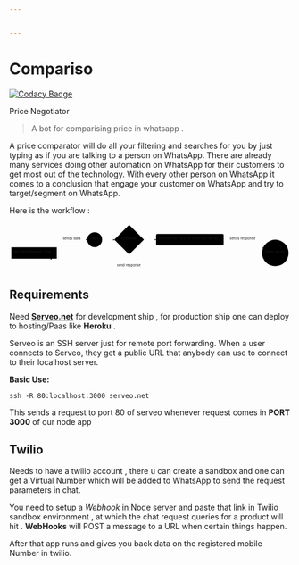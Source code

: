 ```yaml
---


---
```


<h1 id="compariso">Compariso</h1>
<p><a href="https://app.codacy.com/app/GAUTAMRAJU15/Compariso?utm_source=github.com&amp;utm_medium=referral&amp;utm_content=GAUTAMRAJU15/Compariso&amp;utm_campaign=Badge_Grade_Dashboard"><img src="https://api.codacy.com/project/badge/Grade/b8ee52a16bd84730b40318a60747025d" alt="Codacy Badge"></a></p>
<p>Price Negotiator</p>
<blockquote>
<p>A bot for comparising price in whatsapp .</p>
</blockquote>
<p>A price comparator will do all your filtering and searches for you by just typing as if you are talking to a person on WhatsApp.  There are already many services doing other automation on WhatsApp for their customers to get most out of the technology. With every other person on WhatsApp it comes to a conclusion that engage your customer on WhatsApp and try to target/segment on WhatsApp.</p>
<p>Here is the workflow :</p>
<div class="mermaid"><svg xmlns="http://www.w3.org/2000/svg" id="mermaid-svg-vLICDD4c93R9tc3u" width="100%" style="max-width: 1153.500015258789px;" viewBox="0 0 1153.500015258789 199.21665954589844"><g transform="translate(-12, -12)"><g class="output"><g class="clusters"></g><g class="edgePaths"><g class="edgePath" style="opacity: 1;"><path class="path" d="M179.85977231635906,111.94583511352539L268.87500762939453,80.75L331.3333435058594,80.75" marker-end="url(#arrowhead5085)" style="fill:none"></path><defs><marker id="arrowhead5085" viewBox="0 0 10 10" refX="9" refY="5" markerUnits="strokeWidth" markerWidth="8" markerHeight="6" orient="auto"><path d="M 0 0 L 10 5 L 0 10 z" class="arrowheadPath" style="stroke-width: 1; stroke-dasharray: 1, 0;"></path></marker></defs></g><g class="edgePath" style="opacity: 1;"><path class="path" d="M891.2166748046875,80.75L969.9916763305664,80.75L1052.8259853727611,114.69096338162774" marker-end="url(#arrowhead5086)" style="fill:none"></path><defs><marker id="arrowhead5086" viewBox="0 0 10 10" refX="9" refY="5" markerUnits="strokeWidth" markerWidth="8" markerHeight="6" orient="auto"><path d="M 0 0 L 10 5 L 0 10 z" class="arrowheadPath" style="stroke-width: 1; stroke-dasharray: 1, 0;"></path></marker></defs></g><g class="edgePath" style="opacity: 1;"><path class="path" d="M1052.8259853727611,155.91736639132148L969.9916763305664,189.85832977294922L752.5916748046875,189.85832977294922L588.9666748046875,189.85832977294922L503.2166748046875,189.85832977294922L417.4666748046875,189.85832977294922L361.90000915527344,189.85832977294922L268.87500762939453,189.85832977294922L179.85977231635906,158.66249465942383" marker-end="url(#arrowhead5087)" style="fill:none"></path><defs><marker id="arrowhead5087" viewBox="0 0 10 10" refX="9" refY="5" markerUnits="strokeWidth" markerWidth="8" markerHeight="6" orient="auto"><path d="M 0 0 L 10 5 L 0 10 z" class="arrowheadPath" style="stroke-width: 1; stroke-dasharray: 1, 0;"></path></marker></defs></g><g class="edgePath" style="opacity: 1;"><path class="path" d="M392.4666748046875,80.75L417.4666748046875,80.75L442.9666748046875,81.25" marker-end="url(#arrowhead5088)" style="fill:none"></path><defs><marker id="arrowhead5088" viewBox="0 0 10 10" refX="9" refY="5" markerUnits="strokeWidth" markerWidth="8" markerHeight="6" orient="auto"><path d="M 0 0 L 10 5 L 0 10 z" class="arrowheadPath" style="stroke-width: 1; stroke-dasharray: 1, 0;"></path></marker></defs></g><g class="edgePath" style="opacity: 1;"><path class="path" d="M564.4666748046875,81.25L588.9666748046875,80.75L613.9666748046875,80.75" marker-end="url(#arrowhead5089)" style="fill:none"></path><defs><marker id="arrowhead5089" viewBox="0 0 10 10" refX="9" refY="5" markerUnits="strokeWidth" markerWidth="8" markerHeight="6" orient="auto"><path d="M 0 0 L 10 5 L 0 10 z" class="arrowheadPath" style="stroke-width: 1; stroke-dasharray: 1, 0;"></path></marker></defs></g></g><g class="edgeLabels"><g class="edgeLabel" style="opacity: 1;" transform="translate(268.87500762939453,80.75)"><g transform="translate(-37.458335876464844,-13.358329772949219)" class="label"><foreignObject width="74.91667175292969" height="26.716659545898438"><div xmlns="http://www.w3.org/1999/xhtml" style="display: inline-block; white-space: nowrap;"><span class="edgeLabel">sends data</span></div></foreignObject></g></g><g class="edgeLabel" style="opacity: 1;" transform="translate(969.9916763305664,80.75)"><g transform="translate(-53.775001525878906,-13.358329772949219)" class="label"><foreignObject width="107.55000305175781" height="26.716659545898438"><div xmlns="http://www.w3.org/1999/xhtml" style="display: inline-block; white-space: nowrap;"><span class="edgeLabel">sends response</span></div></foreignObject></g></g><g class="edgeLabel" style="opacity: 1;" transform="translate(503.2166748046875,189.85832977294922)"><g transform="translate(-50.30833435058594,-13.358329772949219)" class="label"><foreignObject width="100.61666870117188" height="26.716659545898438"><div xmlns="http://www.w3.org/1999/xhtml" style="display: inline-block; white-space: nowrap;"><span class="edgeLabel">send response</span></div></foreignObject></g></g><g class="edgeLabel" style="opacity: 1;" transform=""><g transform="translate(0,0)" class="label"><foreignObject width="0" height="0"><div xmlns="http://www.w3.org/1999/xhtml" style="display: inline-block; white-space: nowrap;"><span class="edgeLabel"></span></div></foreignObject></g></g><g class="edgeLabel" style="opacity: 1;" transform=""><g transform="translate(0,0)" class="label"><foreignObject width="0" height="0"><div xmlns="http://www.w3.org/1999/xhtml" style="display: inline-block; white-space: nowrap;"><span class="edgeLabel"></span></div></foreignObject></g></g></g><g class="nodes"><g class="node" style="opacity: 1;" id="A" transform="translate(113.20833587646484,135.3041648864746)"><rect rx="0" ry="0" x="-93.20833587646484" y="-23.35832977294922" width="186.4166717529297" height="46.71665954589844"></rect><g class="label" transform="translate(0,0)"><g transform="translate(-83.20833587646484,-13.358329772949219)"><foreignObject width="166.4166717529297" height="26.716659545898438"><div xmlns="http://www.w3.org/1999/xhtml" style="display: inline-block; white-space: nowrap;">WhatApp Number Chat</div></foreignObject></g></g></g><g class="node" style="opacity: 1;" id="B" transform="translate(361.90000915527344,80.75)"><circle x="-30.566665649414062" y="-23.35832977294922" r="30.566665649414062"></circle><g class="label" transform="translate(0,0)"><g transform="translate(-20.566665649414062,-13.358329772949219)"><foreignObject width="41.133331298828125" height="26.716659545898438"><div xmlns="http://www.w3.org/1999/xhtml" style="display: inline-block; white-space: nowrap;">Twilio</div></foreignObject></g></g></g><g class="node" style="opacity: 1;" id="D" transform="translate(752.5916748046875,80.75)"><rect rx="5" ry="5" x="-138.625" y="-23.35832977294922" width="277.25" height="46.71665954589844"></rect><g class="label" transform="translate(0,0)"><g transform="translate(-128.625,-13.358329772949219)"><foreignObject width="257.25" height="26.716659545898438"><div xmlns="http://www.w3.org/1999/xhtml" style="display: inline-block; white-space: nowrap;">Nodeserver proxied to serveo.net:80</div></foreignObject></g></g></g><g class="node" style="opacity: 1;" id="E" transform="translate(1103.1333465576172,135.3041648864746)"><circle x="-54.366668701171875" y="-23.35832977294922" r="54.366668701171875"></circle><g class="label" transform="translate(0,0)"><g transform="translate(-44.366668701171875,-13.358329772949219)"><foreignObject width="88.73333740234375" height="26.716659545898438"><div xmlns="http://www.w3.org/1999/xhtml" style="display: inline-block; white-space: nowrap;">Twilio server</div></foreignObject></g></g></g><g class="node" style="opacity: 1;" id="C" transform="translate(503.2166748046875,80.75)"><polygon points="60.75,0 121.5,-60.75 60.75,-121.5 0,-60.75" rx="5" ry="5" transform="translate(-60.75,60.75)"></polygon><g class="label" transform="translate(0,0)"><g transform="translate(-34.14167022705078,-13.358329772949219)"><foreignObject width="68.28334045410156" height="26.716659545898438"><div xmlns="http://www.w3.org/1999/xhtml" style="display: inline-block; white-space: nowrap;">Webhook</div></foreignObject></g></g></g></g></g></g></svg></div>
<h2 id="requirements">Requirements</h2>
<p>Need <strong><a href="http://Serveo.net">Serveo.net</a></strong> for development ship , for production ship one can deploy to hosting/Paas like <strong>Heroku</strong> .</p>
<p>Serveo is an SSH server just for remote port forwarding. When a user connects to Serveo, they get a public URL that anybody can use to connect to their localhost server.</p>
<p><strong>Basic Use:</strong></p>
<pre><code>ssh -R 80:localhost:3000 serveo.net
</code></pre>
<p>This sends a request to port 80 of serveo whenever request comes in <strong>PORT 3000</strong> of our node app</p>
<h2 id="twilio">Twilio</h2>
<p>Needs to have a twilio account , there u can create a sandbox and one  can get a Virtual Number which will be added to WhatsApp to send the request parameters in chat.</p>
<p>You need to setup a <em>Webhook</em> in Node server and paste that link in Twilio sandbox environment , at which the chat request queries for a product  will hit . <strong>WebHooks</strong> will POST a message to a URL when certain things happen.</p>
<p>After that app runs and gives you back data on the registered  mobile Number in twilio.</p>

